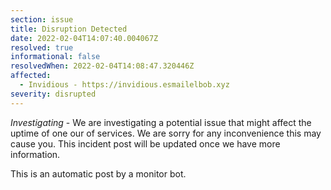 ```yaml
---
section: issue
title: Disruption Detected
date: 2022-02-04T14:07:40.004067Z
resolved: true
informational: false
resolvedWhen: 2022-02-04T14:08:47.320446Z
affected:
  - Invidious - https://invidious.esmailelbob.xyz
severity: disrupted
---
```

*Investigating* - We are investigating a potential issue that might affect the uptime of one our of services. We are sorry for any inconvenience this may cause you. This incident post will be updated once we have more information.

This is an automatic post by a monitor bot.
        